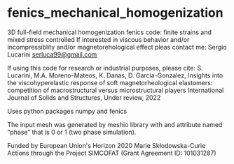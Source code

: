 # fenics_mechanical_homogenization
3D full-field mechanical homogenization fenics code: finite strains and mixed stress controlled
If interested in viscous behavior and/or incompressiblity and/or magnetorehological effect pleas contact me: Sergio Lucarini serluca99@gmail.com

If using this code for research or industrial purposes, please cite:
S. Lucarini, M.A. Moreno-Mateos, K. Danas, D. Garcia-Gonzalez, 
Insights into the viscohyperelastic response of soft magnetorheological elastomers: competition of macrostructural versus microstructural players
International Journal of Solids and Structures, Under review, 2022

Uses python packages numpy and fenics

The input mesh was generated by meshio library with and attribute named “phase” that is 0 or 1 (two phase simulation).

Funded by European Union's Horizon 2020 Marie Skłodowska-Curie Actions through the Project SIMCOFAT (Grant Agreement ID: 101031287)

